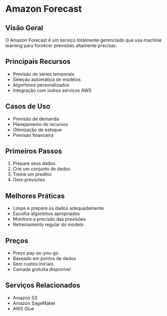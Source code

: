 # Amazon Forecast

## Visão Geral
O Amazon Forecast é um serviço totalmente gerenciado que usa machine learning para fornecer previsões altamente precisas.

## Principais Recursos
- Previsão de séries temporais
- Seleção automática de modelos
- Algoritmos personalizados
- Integração com outros serviços AWS

## Casos de Uso
- Previsão de demanda
- Planejamento de recursos
- Otimização de estoque
- Previsão financeira

## Primeiros Passos
1. Prepare seus dados
2. Crie um conjunto de dados
3. Treine um preditor
4. Gere previsões

## Melhores Práticas
- Limpe e prepare os dados adequadamente
- Escolha algoritmos apropriados
- Monitore a precisão das previsões
- Retreinamento regular do modelo

## Preços
- Preço pay-as-you-go
- Baseado em pontos de dados
- Sem custos iniciais
- Camada gratuita disponível

## Serviços Relacionados
- Amazon S3
- Amazon SageMaker
- AWS Glue 